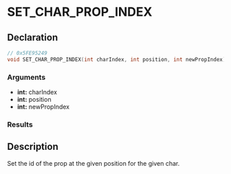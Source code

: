 # SET_CHAR_PROP_INDEX

## Declaration
```cpp
// 0x5FE95249
void SET_CHAR_PROP_INDEX(int charIndex, int position, int newPropIndex);
```

### Arguments
- **int:** charIndex
- **int:** position
- **int:** newPropIndex

### Results

## Description
Set the id of the prop at the given position for the given char.